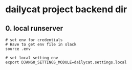 # dailycat project backend dir


## 0. local runserver


```
# set env for credentials
# Have to get env file in slack
source .env

# set local setting env
export DJANGO_SETTINGS_MODULE=dailycat.settings.local
```
